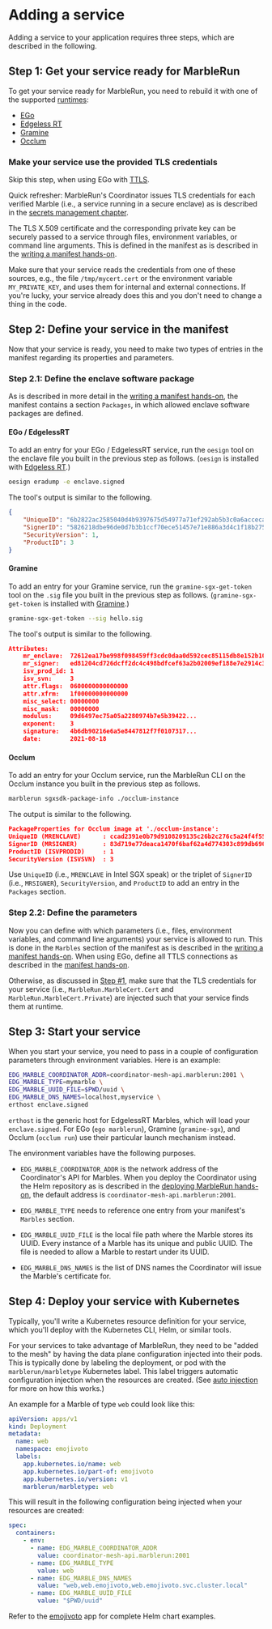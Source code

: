 # Adding a service

Adding a service to your application requires three steps, which are described in the following.

## **Step 1:** Get your service ready for MarbleRun

To get your service ready for MarbleRun, you need to rebuild it with one of the supported [runtimes](../features/runtimes.md):
* [EGo](../building-marbles/ego.md)
* [Edgeless RT](https://github.com/edgelesssys/marblerun/blob/master/samples/helloc%2B%2B)
* [Gramine](../building-marbles/gramine.md)
* [Occlum](../building-marbles/occlum.md)

### Make your service use the provided TLS credentials

Skip this step, when using EGo with [TTLS](../features/transparent-TLS.md).

Quick refresher: MarbleRun's Coordinator issues TLS credentials for each verified Marble (i.e., a service running in a secure enclave) as is described in the [secrets management chapter](../features/secrets-management.md).

The TLS X.509 certificate and the corresponding private key can be securely passed to a service through files, environment variables, or command line arguments. This is defined in the manifest as is described in the [writing a manifest hands-on](../workflows/define-manifest.md#marbles).

Make sure that your service reads the credentials from one of these sources, e.g., the file `/tmp/mycert.cert` or the environment variable `MY_PRIVATE_KEY`, and uses them for internal and external connections. If you're lucky, your service already does this and you don't need to change a thing in the code.

## **Step 2:** Define your service in the manifest

Now that your service is ready, you need to make two types of entries in the manifest regarding its properties and parameters.

### **Step 2.1:** Define the enclave software package

As is described in more detail in the [writing a manifest hands-on](../workflows/define-manifest.md#packages), the manifest contains a section `Packages`, in which allowed enclave software packages are defined.

#### EGo / EdgelessRT
To add an entry for your EGo / EdgelessRT service, run the `oesign` tool on the enclave file you built in the previous step as follows. (`oesign` is installed with [Edgeless RT](https://github.com/edgelesssys/edgelessrt).)

```bash
oesign eradump -e enclave.signed
```

The tool's output is similar to the following.

```json
{
    "UniqueID": "6b2822ac2585040d4b9397675d54977a71ef292ab5b3c0a6acceca26074ae585",
    "SignerID": "5826218dbe96de0d7b3b1ccf70ece51457e71e886a3d4c1f18b27576d22cdc74",
    "SecurityVersion": 1,
    "ProductID": 3
}
```

#### Gramine

To add an entry for your Gramine service, run the `gramine-sgx-get-token` tool on the `.sig` file you built in the previous step as follows. (`gramine-sgx-get-token` is installed with [Gramine](https://github.com/gramineproject/gramine/).)


```bash
gramine-sgx-get-token --sig hello.sig
```

The tool's output is similar to the following.

```json
Attributes:
    mr_enclave:  72612ea17be998f098459ff3cdc0daa0d592cec85115db8e152b10fc6df033a7
    mr_signer:   ed81204cd726dcff2dc4c498bdfcef63a2b02009ef188e7e2914c37a7e99b547
    isv_prod_id: 1
    isv_svn:     3
    attr.flags:  0600000000000000
    attr.xfrm:   1f00000000000000
    misc_select: 00000000
    misc_mask:   00000000
    modulus:     09d6497ec75a05a2280974b7e5b39422...
    exponent:    3
    signature:   4b6db90216e6a5e8447812f7f0107317...
    date:        2021-08-18
```

#### Occlum

To add an entry for your Occlum service, run the MarbleRun CLI on the Occlum instance you built in the previous step as follows.

```bash
marblerun sgxsdk-package-info ./occlum-instance
```

The output is similar to the following.

```json
PackageProperties for Occlum image at './occlum-instance':
UniqueID (MRENCLAVE)      : ccad2391e0b79d9108209135c26b2c276c5a24f4f55bc67ccf5ab90fd3f5fc22
SignerID (MRSIGNER)       : 83d719e77deaca1470f6baf62a4d774303c899db69020f9c70ee1dfc08c7ce9e
ProductID (ISVPRODID)     : 1
SecurityVersion (ISVSVN)  : 3
```


Use `UniqueID` (i.e., `MRENCLAVE` in Intel SGX speak) or the triplet of `SignerID` (i.e., `MRSIGNER`), `SecurityVersion`, and `ProductID` to add an entry in the `Packages` section.

### **Step 2.2:** Define the parameters

Now you can define with which parameters (i.e., files, environment variables, and command line arguments) your service is allowed to run. This is done in the `Marbles` section of the manifest as is described in the [writing a manifest hands-on](../workflows/define-manifest.md#marbles). When using EGo, define all TTLS connections as described in the [manifest hands-on](../workflows/define-manifest.md#tls).

Otherwise, as discussed in [Step #1](#make-your-service-use-the-provided-tls-credentials), make sure that the TLS credentials for your service (i.e., `MarbleRun.MarbleCert.Cert` and `MarbleRun.MarbleCert.Private`) are injected such that your service finds them at runtime.

## **Step 3:** Start your service

When you start your service, you need to pass in a couple of configuration parameters through environment variables. Here is an example:

```bash
EDG_MARBLE_COORDINATOR_ADDR=coordinator-mesh-api.marblerun:2001 \
EDG_MARBLE_TYPE=mymarble \
EDG_MARBLE_UUID_FILE=$PWD/uuid \
EDG_MARBLE_DNS_NAMES=localhost,myservice \
erthost enclave.signed
```

`erthost` is the generic host for EdgelessRT Marbles, which will load your `enclave.signed`.
For EGo (`ego marblerun`), Gramine (`gramine-sgx`), and Occlum (`occlum run`) use their particular launch mechanism instead.

The environment variables have the following purposes.

* `EDG_MARBLE_COORDINATOR_ADDR` is the network address of the Coordinator's API for Marbles. When you deploy the Coordinator using the Helm repository as is described in the [deploying MarbleRun hands-on](../deployment/kubernetes.md), the default address is `coordinator-mesh-api.marblerun:2001`.

* `EDG_MARBLE_TYPE` needs to reference one entry from your manifest's `Marbles` section.

* `EDG_MARBLE_UUID_FILE` is the local file path where the Marble stores its UUID. Every instance of a Marble has its unique and public UUID. The file is needed to allow a Marble to restart under its UUID.

* `EDG_MARBLE_DNS_NAMES` is the list of DNS names the Coordinator will issue the Marble's certificate for.

## **Step 4:** Deploy your service with Kubernetes

Typically, you'll write a Kubernetes resource definition for your service, which you'll deploy with the Kubernetes CLI, Helm, or similar tools.

For your services to take advantage of MarbleRun, they need to be "added to the mesh" by having the data plane configuration injected into their pods.
This is typically done by labeling the deployment, or pod with the `marblerun/marbletype` Kubernetes label.
This label triggers automatic configuration injection when the resources are created. (See [auto injection](../features/kubernetes-integration.md) for more on how this works.)

An example for a Marble of type `web` could look like this:

```yaml
apiVersion: apps/v1
kind: Deployment
metadata:
  name: web
  namespace: emojivoto
  labels:
    app.kubernetes.io/name: web
    app.kubernetes.io/part-of: emojivoto
    app.kubernetes.io/version: v1
    marblerun/marbletype: web
```

This will result in the following configuration being injected when your resources are created:

```yaml
spec:
  containers:
    - env:
      - name: EDG_MARBLE_COORDINATOR_ADDR
        value: coordinator-mesh-api.marblerun:2001
      - name: EDG_MARBLE_TYPE
        value: web
      - name: EDG_MARBLE_DNS_NAMES
        value: "web,web.emojivoto,web.emojivoto.svc.cluster.local"
      - name: EDG_MARBLE_UUID_FILE
        value: "$PWD/uuid"
```

Refer to the [emojivoto](https://github.com/edgelesssys/emojivoto) app for complete Helm chart examples.
